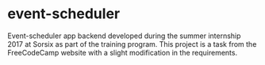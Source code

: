 # event-scheduler
Event-scheduler app backend developed during the summer internship 2017 at Sorsix as part of the training program. This project is a task from the FreeCodeCamp website with a slight modification in the requirements. 
